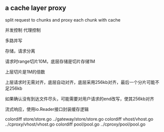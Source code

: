 ## a cache layer proxy 

split request to chunks and proxy each chunk with cache


并发控制
代理控制

多路并写

存储，请求分离

请求时range切片10M，底层存储是切片存储1M

上层切片是1M的倍数

上层请求时无需对齐，底层自动对齐，底层采用256kb对齐，最后一个分片可能不足256kb

如果确认没有到达文件尽头，可能需要对用户请求的end改写，使其256kb对齐

流式响应，使用io.Reader接口封装缓存逻辑


colordiff store/store.go ../gateway/store/store.go
colordiff vhost/vhost.go ../cproxy/vhost/vhost.go
colordiff pool/pool.go ../cproxy/pool/pool.go
